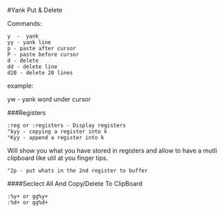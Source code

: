 #Yank Put & Delete

Commands:
```
y  -  yank
yy - yank line
p - paste after cursor
P - paste before cursor
d - delete
dd - delete line
d20 - delete 20 lines

```
example:

yw - yank word under cursor 

###Registers
```
:reg or :registers - Display registers
"kyy - copying a register into k
"Kyy - append a register into k
```

Will show you what you have stored in registers and allow to have a mutli clipboard like util at you finger tips.
```
"2p - put whats in the 2nd register to buffer
```


####Seclect All And Copy/Delete To ClipBoard
```
:%y+ or gg%y+
:%d+ or gg%d+
```
